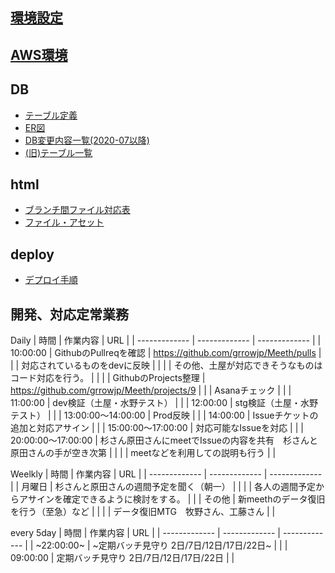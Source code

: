 ## [環境設定](https://drive.google.com/drive/u/0/folders/15fEyGKzKbVA7om5_hp7C7mwaWkI94WPk)
## [AWS環境](https://drive.google.com/file/d/1ikGvnGP-4igOAk_U3QN3u6zIGqWdL7ri/view?usp=sharing)
## DB
- [テーブル定義](https://docs.google.com/spreadsheets/d/1lUmvenkr5ejjbUE94PmhqNayrkiqSJutftjH3E-JnaU/edit#gid=101889911)
- [ER図](https://drive.google.com/file/d/1880WgV35Ij57C18ODjUQ8NuU6iRm8r3o/view?usp=sharing)
- [DB変更内容一覧(2020-07以降)](https://docs.google.com/spreadsheets/d/1qclRmDp-t_8Xzuy0U3Qfn47ST6kQV-VK9tP9wpfbjiE/edit#gid=0)
- [(旧)テーブル一覧](https://docs.google.com/spreadsheets/d/1Zcb1MkKenJCVy269bWedwTNwnoPXFMZDOyYMaTZVf6w/edit#gid=0)
## html
- [ブランチ間ファイル対応表](https://docs.google.com/spreadsheets/d/1xAQ79wnW0AZssQ5bLbF5fxHKs4TZYwWCjqhewutND2U/edit#gid=0)
- [ファイル・アセット](https://drive.google.com/drive/u/0/folders/1k086Fb7cpevPDT7aGHOdcfVJdCN1Uyd-)

## deploy
- [デプロイ手順](https://docs.google.com/spreadsheets/d/1giVrxJ-xKrgJ1NTOcHXe6SqFmDc3SR1aCgaLw-XWhzQ/edit#gid=0)

## 開発、対応定常業務
Daily
| 時間 | 作業内容 | URL | 
| ------------- | ------------- | ------------- |
| 10:00:00  | GithubのPullreqを確認  | https://github.com/grrowjp/Meeth/pulls |
|   | 対応されているものをdevに反映  |  |
|   | その他、土屋が対応できそうなものはコード対応を行う。  |  |
|   | GithubのProjects整理  | https://github.com/grrowjp/Meeth/projects/9 |
|   | Asanaチェック  |  |
| 11:00:00  | dev検証（土屋・水野テスト）  |  |
| 12:00:00  | stg検証（土屋・水野テスト）  |  |
| 13:00:00〜14:00:00  | Prod反映  |  |
| 14:00:00  | Issueチケットの追加と対応アサイン  |  |
| 15:00:00〜17:00:00  | 対応可能なIssueを対応  |  |
| 20:00:00〜17:00:00  | 杉さん原田さんにmeetでIssueの内容を共有　杉さんと原田さんの手が空き次第  |  |
|   | meetなどを利用しての説明も行う  |  |

Weelkly
| 時間 | 作業内容 | URL | 
| ------------- | ------------- | ------------- |
| 月曜日  | 杉さんと原田さんの週間予定を聞く（朝一）  |  |
|   | 各人の週間予定からアサインを確定できるように検討をする。  |  |
| その他  | 新meethのデータ復旧を行う（至急）など  |  |
|   | データ復旧MTG　牧野さん、工藤さん  |  |

every 5day 
| 時間 | 作業内容 | URL | 
| ------------- | ------------- | ------------- |
| ~22:00:00~  | ~定期バッチ見守り 2日/7日/12日/17日/22日~  |  |
| 09:00:00  | 定期バッチ見守り 2日/7日/12日/17日/22日  |  |
